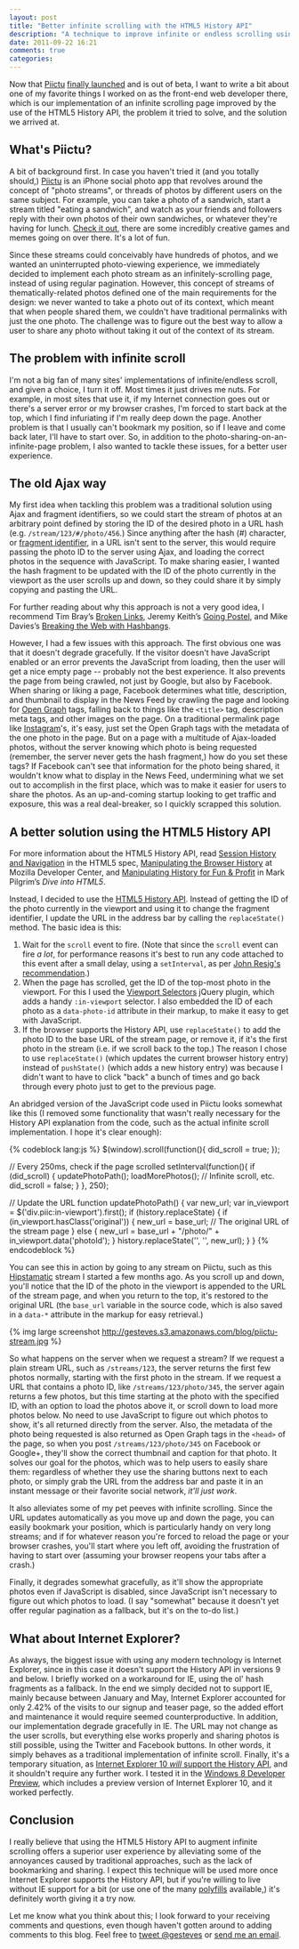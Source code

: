 ```yaml
---
layout: post
title: "Better infinite scrolling with the HTML5 History API"
description: "A technique to improve infinite or endless scrolling using the HTML5 History API."
date: 2011-09-22 16:21
comments: true
categories: 
---
```


Now that [Piictu][piictu] [finally launched][tc] and is out of beta, I want to write a bit about one of my favorite things I worked on as the front-end web developer there, which is our implementation of an infinite scrolling page improved by the use of the <abbr>HTML5</abbr> History <abbr>API</abbr>, the problem it tried to solve, and the solution we arrived at.

[tc]: http://techcrunch.com/2011/09/22/piictu-launches-grabs-seed-funding-to-grow-its-game-ified-photo-sharing-app/

## What's Piictu?

A bit of background first. In case you haven't tried it (and you totally should,) [Piictu][piictu] is an iPhone social photo app that revolves around the concept of "photo streams", or threads of photos by different users on the same subject. For example, you can take a photo of a sandwich, start a stream titled "eating a sandwich", and watch as your friends and followers reply with their own photos of their own sandwiches, or whatever they're having for lunch. [Check it out][appstore], there are some incredibly creative games and memes going on over there. It's a lot of fun.

[piictu]: http://piictu.com
[appstore]: http://itunes.apple.com/us/app/piictu/id439888569?mt=8&ls=1

Since these streams could conceivably have hundreds of photos, and we wanted an uninterrupted photo-viewing experience, we immediately decided to implement each photo stream as an infinitely-scrolling page, instead of using regular pagination. However, this concept of streams of thematically-related photos defined one of the main requirements for the design: we never wanted to take a photo out of its context, which meant that when people shared them, we couldn't have traditional permalinks with just the one photo. The challenge was to figure out the best way to allow a user to share any photo without taking it out of the context of its stream.

## The problem with infinite scroll

I'm not a big fan of many sites' implementations of infinite/endless scroll, and given a choice, I turn it off. Most times it just drives me nuts. For example, in most sites that use it, if my Internet connection goes out or there's a server error or my browser crashes, I'm forced to start back at the top, which I find infuriating if I'm really deep down the page. Another problem is that I usually can't bookmark my position, so if I leave and come back later, I'll have to start over. So, in addition to the photo-sharing-on-an-infinite-page problem, I also wanted to tackle these issues, for a better user experience.

## The old Ajax way

My first idea when tackling this problem was a traditional solution using Ajax and fragment identifiers, so we could start the stream of photos at an arbitrary point defined by storing the ID of the desired photo in a <abbr>URL</abbr> hash (e.g. `/stream/123/#/photo/456`.) Since anything after the hash (#) character, or [fragment identifier][hash], in a <abbr>URL</abbr> isn't sent to the server, this would require passing the photo ID to the server using Ajax, and loading the correct photos in the sequence with JavaScript. To make sharing easier, I wanted the hash fragment to be updated with the ID of the photo currently in the viewport as the user scrolls up and down, so they could share it by simply copying and pasting the <abbr>URL</abbr>.

[hash]: http://en.wikipedia.org/wiki/Fragment_identifier

<aside><p>For further reading about why this approach is not a very good idea, I recommend Tim Bray’s <a href="http://www.tbray.org/ongoing/When/201x/2011/02/09/Hash-Blecch">Broken Links</a>, Jeremy Keith’s <a href="http://adactio.com/journal/4346/">Going Postel</a>, and Mike Davies’s <a href="http://isolani.co.uk/blog/javascript/BreakingTheWebWithHashBangs">Breaking the Web with Hashbangs</a>.</p></aside>

However, I had a few issues with this approach. The first obvious one was that it doesn't degrade gracefully. If the visitor doesn't have JavaScript enabled or an error prevents the JavaScript from loading, then the user will get a nice empty page -- probably not the best experience. It also prevents the page from being crawled, not just by Google, but also by Facebook. When sharing or liking a page, Facebook determines what title, description, and thumbnail to display in the News Feed by crawling the page and looking for [Open Graph][og] tags, falling back to things like the `<title>` tag, description meta tags, and other images on the page. On a traditional permalink page like [Instagram][ell]'s, it's easy, just set the Open Graph tags with the metadata of the one photo in the page. But on a page with a multitude of Ajax-loaded photos, without the server knowing which photo is being requested (remember, the server never gets the hash fragment,) how do you set these tags? If Facebook can't see that information for the photo being shared, it wouldn't know what to display in the News Feed, undermining what we set out to accomplish in the first place, which was to make it easier for users to share the photos. As an up-and-coming startup looking to get traffic and exposure, this was a real deal-breaker, so I quickly scrapped this solution.

[ell]: http://instagr.am/p/C5f6F/
[og]: https://developers.facebook.com/docs/opengraph/

## A better solution using the <abbr>HTML5</abbr> History <abbr>API</abbr>

<aside><p>For more information about the <abbr>HTML5</abbr> History <abbr>API</abbr>, read <a href="http://www.whatwg.org/specs/web-apps/current-work/multipage/history.html">Session History and Navigation</a> in the <abbr>HTML5</abbr> spec, <a href="https://developer.mozilla.org/en/DOM/Manipulating_the_browser_history">Manipulating the Browser History</a> at Mozilla Developer Center, and <a href="http://diveintohtml5.org/history.html">Manipulating History for Fun &amp; Profit</a> in Mark Pilgrim’s <cite>Dive into <abbr>HTML5</abbr></cite>.</p></aside>

Instead, I decided to use the [<abbr>HTML5</abbr> History <abbr>API</abbr>][whatwg]. Instead of getting the ID of the photo currently in the viewport and using it to change the fragment identifier, I update the <abbr>URL</abbr> in the address bar by calling the `replaceState()` method. The basic idea is this:

[whatwg]: http://www.whatwg.org/specs/web-apps/current-work/multipage/history.html

1. Wait for the `scroll` event to fire. (Note that since the `scroll` event can fire *a lot*, for performance reasons it's best to run any code attached to this event after a small delay, using a `setInterval`, as per [John Resig's recommendation][ejohn].)
2. When the page has scrolled, get the ID of the top-most photo in the viewport. For this I used the [Viewport Selectors][vs] jQuery plugin, which adds a handy `:in-viewport` selector. I also embedded the ID of each photo as a `data-photo-id` attribute in their markup, to make it easy to get with JavaScript.
3. If the browser supports the History <abbr>API</abbr>, use `replaceState()` to add the photo ID to the base <abbr>URL</abbr> of the stream page, or remove it, if it's the first photo in the stream (i.e. if we scroll back to the top.) The reason I chose to use `replaceState()` (which updates the current browser history entry) instead of `pushState()` (which adds a new history entry) was because I didn't want to have to click "back" a bunch of times and go back through every photo just to get to the previous page.

An abridged version of the JavaScript code used in Piictu looks somewhat like this (I removed some functionality that wasn't really necessary for the History <abbr>API</abbr> explanation from the code, such as the actual infinite scroll implementation. I hope it's clear enough): 

{% codeblock lang:js %}
$(window).scroll(function(){
	did_scroll = true;
});

// Every 250ms, check if the page scrolled
setInterval(function(){
	if (did_scroll) {
		updatePhotoPath();
		loadMorePhotos(); // Infinite scroll, etc.
		did_scroll = false;
	}
}, 250);

// Update the URL
function updatePhotoPath() {
	var new_url;
	var in_viewport = $('div.piic:in-viewport').first();
 	if (history.replaceState) {
		if (in_viewport.hasClass('original')) {
			new_url = base_url; // The original URL of the stream page
		} else {
			new_url = base_url + "/photo/" + in_viewport.data('photoId');
		}
	history.replaceState('', '', new_url);
	}
}
{% endcodeblock %}

You can see this in action by going to any stream on Piictu, such as this [Hipstamatic][hip] stream I started a few months ago. As you scroll up and down, you'll notice that the ID of the photo in the viewport is appended to the <abbr>URL</abbr> of the stream page, and when you return to the top, it's restored to the original <abbr>URL</abbr> (the `base_url` variable in the source code, which is also saved in a `data-*` attribute in the markup for easy retrieval.)

{% img large screenshot http://gesteves.s3.amazonaws.com/blog/piictu-stream.jpg %}

[hip]: http://piictu.com/streams/4df4fcc02d26880001000353

So what happens on the server when we request a stream? If we request a plain stream <abbr>URL</abbr>, such as `/streams/123`, the server returns the first few photos normally, starting with the first photo in the stream. If we request a <abbr>URL</abbr> that contains a photo ID, like `/streams/123/photo/345`, the server again returns a few photos, but this time starting at the photo with the specified ID, with an option to load the photos above it, or scroll down to load more photos below. No need to use JavaScript to figure out which photos to show, it's all returned directly from the server. Also, the metadata of the photo being requested is also returned as Open Graph tags in the `<head>` of the page, so when you post `/streams/123/photo/345` on Facebook or Google+, they'll show the correct thumbnail and caption for that photo. It solves our goal for the photos, which was to help users to easily share them: regardless of whether they use the sharing buttons next to each photo, or simply grab the <abbr>URL</abbr> from the address bar and paste it in an instant message or their favorite social network, *it'll just work*.

It also alleviates some of my pet peeves with infinite scrolling. Since the <abbr>URL</abbr> updates automatically as you move up and down the page, you can easily bookmark your position, which is particularly handy on very long streams; and if for whatever reason you're forced to reload the page or your browser crashes, you'll start where you left off, avoiding the frustration of having to start over (assuming your browser reopens your tabs after a crash.)

Finally, it degrades somewhat gracefully, as it'll show the appropriate photos even if JavaScript is disabled, since JavaScript isn't necessary to figure out which photos to load. (I say "somewhat" because it doesn't yet offer regular pagination as a fallback, but it's on the to-do list.)

[ejohn]: http://ejohn.org/blog/learning-from-twitter/
[vs]: http://www.appelsiini.net/projects/viewport

## What about Internet Explorer?

As always, the biggest issue with using any modern technology is Internet Explorer, since in this case it doesn't support the History <abbr>API</abbr> in versions 9 and below. I briefly worked on a workaround for <abbr>IE</abbr>, using the ol' hash fragments as a fallback. In the end we simply decided not to support <abbr>IE</abbr>, mainly because between January and May, Internet Explorer accounted for only 2.42% of the visits to our signup and teaser page, so the added effort and maintenance it would require seemed counterproductive. In addition, our implementation degrade gracefully in <abbr>IE</abbr>. The <abbr>URL</abbr> may not change as the user scrolls, but everything else works properly and sharing photos is still possible, using the Twitter and Facebook buttons. In other words, it simply behaves as a traditional implementation of infinite scroll. Finally, it's a temporary situation, as [Internet Explorer 10 *will* support the History <abbr>API</abbr>][ie10], and it shouldn't require any further work. I tested it in the [Windows 8 Developer Preview][win8], which includes a preview version of Internet Explorer 10, and it worked perfectly.

[ie10]: http://msdn.microsoft.com/en-us/ie/hh272905#_HTML5History
[win8]: http://msdn.microsoft.com/en-us/windows/apps/br229516

## Conclusion

I really believe that using the <abbr>HTML5</abbr> History <abbr>API</abbr> to augment infinite scrolling offers a superior user experience by alleviating some of the annoyances caused by traditional approaches, such as the lack of bookmarking and sharing. I expect this technique will be used more once Internet Explorer supports the History <abbr>API</abbr>, but if you're willing to live without <abbr>IE</abbr> support for a bit (or use one of the many [polyfills][poly] available,) it's definitely worth giving it a try now.

[poly]: https://github.com/Modernizr/Modernizr/wiki/HTML5-Cross-Browser-Polyfills

Let me know what you think about this; I look forward to your receiving comments and questions, even though haven't gotten around to adding comments to this blog. Feel free to [tweet @gesteves][tweet] or <a href="http://www.google.com/recaptcha/mailhide/d?k=01CK-3HSgYO0ll-0vD3cKyWw==&amp;c=Oz_FAOl8l-PeBA0djkKF_A==" onclick="window.open('http://www.google.com/recaptcha/mailhide/d?k\07501CK-3HSgYO0ll-0vD3cKyWw\75\75\46c\75Oz_FAOl8l-PeBA0djkKF_A\75\075', '', 'toolbar=0,scrollbars=0,location=0,statusbar=0,menubar=0,resizable=0,width=500,height=300'); return false;" title="Reveal this e-mail address">send me an email</a>.

[tweet]: https://twitter.com/intent/tweet?text=%40gesteves%20 